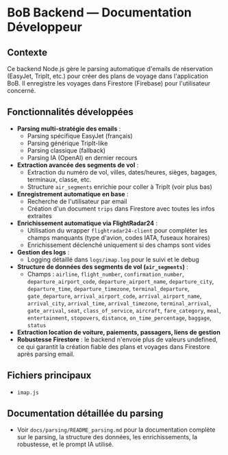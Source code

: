 # BoB Backend — Documentation Développeur

## Contexte
Ce backend Node.js gère le parsing automatique d'emails de réservation (EasyJet, TripIt, etc.) pour créer des plans de voyage dans l'application BoB. Il enregistre les voyages dans Firestore (Firebase) pour l'utilisateur concerné.

## Fonctionnalités développées

- **Parsing multi-stratégie des emails** :
  - Parsing spécifique EasyJet (français)
  - Parsing générique TripIt-like
  - Parsing classique (fallback)
  - Parsing IA (OpenAI) en dernier recours
- **Extraction avancée des segments de vol** :
  - Extraction du numéro de vol, villes, dates/heures, sièges, bagages, terminaux, classe, etc.
  - Structure `air_segments` enrichie pour coller à TripIt (voir plus bas)
- **Enregistrement automatique en base** :
  - Recherche de l'utilisateur par email
  - Création d'un document `trips` dans Firestore avec toutes les infos extraites
- **Enrichissement automatique via FlightRadar24** :
  - Utilisation du wrapper `flightradar24-client` pour compléter les champs manquants (type d'avion, codes IATA, fuseaux horaires)
  - Enrichissement déclenché uniquement si des champs sont vides
- **Gestion des logs** :
  - Logging détaillé dans `logs/imap.log` pour le suivi et le debug
- **Structure de données des segments de vol (`air_segments`)** :
  - Champs : `airline`, `flight_number`, `confirmation_number`, `departure_airport_code`, `departure_airport_name`, `departure_city`, `departure_time`, `departure_timezone`, `terminal_departure`, `gate_departure`, `arrival_airport_code`, `arrival_airport_name`, `arrival_city`, `arrival_time`, `arrival_timezone`, `terminal_arrival`, `gate_arrival`, `seat`, `class_of_service`, `aircraft`, `fare_category`, `meal`, `entertainment`, `stopovers`, `distance`, `on_time_percentage`, `baggage`, `status`
- **Extraction location de voiture, paiements, passagers, liens de gestion**
- **Robustesse Firestore** : le backend n'envoie plus de valeurs undefined, ce qui garantit la création fiable des plans et voyages dans Firestore après parsing email.

## Fichiers principaux
- `imap.js`

## Documentation détaillée du parsing
- Voir `docs/parsing/README_parsing.md` pour la documentation complète sur le parsing, la structure des données, les enrichissements, la robustesse, et le prompt IA utilisé.